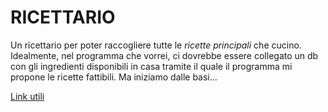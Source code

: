 # RICETTARIO

Un ricettario per poter raccogliere tutte le *ricette principali* che cucino. Idealmente, nel programma che vorrei, ci dovrebbe essere collegato un db con gli ingredienti disponibili in casa tramite il quale il programma mi propone le ricette fattibili. Ma iniziamo dalle basi...

[Link utili](https://github.com/endwarfina/ricettario/blob/main/link_utili.md)